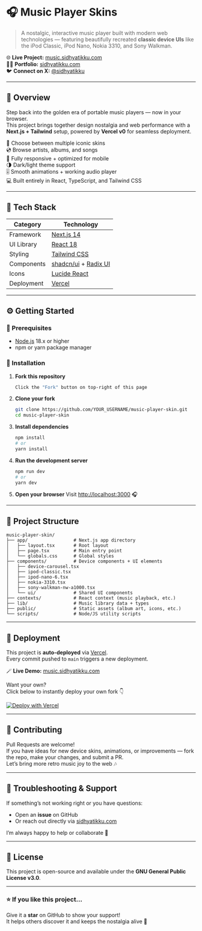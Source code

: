 # 🎧 Music Player Skins

> A nostalgic, interactive music player built with modern web technologies — featuring beautifully recreated **classic device UIs** like the iPod Classic, iPod Nano, Nokia 3310, and Sony Walkman.

🌐 **Live Project:** [music.sidhyatikku.com](https://music.sidhyatikku.com)  
👨‍💻 **Portfolio:** [sidhyatikku.com](https://sidhyatikku.com)  
🐦 **Connect on X:** [@sidhyatikku](https://x.com/sidhyatikku)

---

## 🪩 Overview

Step back into the golden era of portable music players — now in your browser.  
This project brings together design nostalgia and web performance with a **Next.js + Tailwind** setup, powered by **Vercel v0** for seamless deployment.

🎵 Choose between multiple iconic skins  
💿 Browse artists, albums, and songs  
📱 Fully responsive + optimized for mobile  
🌗 Dark/light theme support  
🎚️ Smooth animations + working audio player  
💻 Built entirely in React, TypeScript, and Tailwind CSS

---

## 🧱 Tech Stack

| Category | Technology |
|-----------|-------------|
| Framework | [Next.js 14](https://nextjs.org) |
| UI Library | [React 18](https://react.dev) |
| Styling | [Tailwind CSS](https://tailwindcss.com) |
| Components | [shadcn/ui](https://ui.shadcn.com) + [Radix UI](https://www.radix-ui.com) |
| Icons | [Lucide React](https://lucide.dev) |
| Deployment | [Vercel](https://vercel.com) |

---

## ⚙️ Getting Started

### 🔑 Prerequisites
- [Node.js](https://nodejs.org) 18.x or higher  
- npm or yarn package manager

### 🧩 Installation

1. **Fork this repository**
   ```bash
   Click the "Fork" button on top-right of this page
   ```

2. **Clone your fork**
   ```bash
   git clone https://github.com/YOUR_USERNAME/music-player-skin.git
   cd music-player-skin
   ```

3. **Install dependencies**
   ```bash
   npm install
   # or
   yarn install
   ```

4. **Run the development server**
   ```bash
   npm run dev
   # or
   yarn dev
   ```

5. **Open your browser**
   Visit [http://localhost:3000](http://localhost:3000) 🎧

---

## 📁 Project Structure

```
music-player-skin/
├── app/                 # Next.js app directory
│   ├── layout.tsx       # Root layout
│   ├── page.tsx         # Main entry point
│   └── globals.css      # Global styles
├── components/          # Device components + UI elements
│   ├── device-carousel.tsx
│   ├── ipod-classic.tsx
│   ├── ipod-nano-6.tsx
│   ├── nokia-3310.tsx
│   ├── sony-walkman-nw-a1000.tsx
│   └── ui/              # Shared UI components
├── contexts/            # React context (music playback, etc.)
├── lib/                 # Music library data + types
├── public/              # Static assets (album art, icons, etc.)
└── scripts/             # Node/JS utility scripts
```

---

## 🚀 Deployment

This project is **auto-deployed** via [Vercel](https://vercel.com).  
Every commit pushed to `main` triggers a new deployment.  

🪄 **Live Demo:** [music.sidhyatikku.com](https://music.sidhyatikku.com)

Want your own?  
Click below to instantly deploy your own fork 👇  

[![Deploy with Vercel](https://vercel.com/button)](https://vercel.com/new/clone?repository-url=https://github.com/sidhyatikku/music-player-skin)

---

## 🤝 Contributing

Pull Requests are welcome!  
If you have ideas for new device skins, animations, or improvements — fork the repo, make your changes, and submit a PR.  
Let’s bring more retro music joy to the web 🎶

---

## 🧠 Troubleshooting & Support

If something’s not working right or you have questions:
- Open an **issue** on GitHub  
- Or reach out directly via [sidhyatikku.com](https://sidhyatikku.com)  

I’m always happy to help or collaborate 💬

---

## 📜 License

This project is open-source and available under the **GNU General Public License v3.0**.  

---

### ⭐️ If you like this project...
Give it a **star** on GitHub to show your support!  
It helps others discover it and keeps the nostalgia alive 💫

